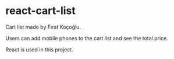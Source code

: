 # react-cart-list

Cart list made by Fırat Koçoğlu.

Users can add mobile phones to the cart list and see the total price.

React is used in this project.
